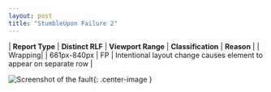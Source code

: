 ```yaml
---
layout: post
title: "StumbleUpon Failure 2"
---
```

| **Report Type** | **Distinct RLF** | **Viewport Range** | **Classification** | **Reason** |
| Wrapping|  | 661px-840px | FP | Intentional layout change causes element to appear on separate row | 

![Screenshot of the fault](../../../assets/images/StumbleUpon/fault2/wrappingWidth750.png){: .center-image }